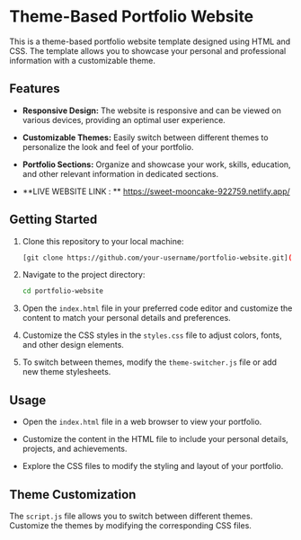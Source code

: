 # Theme-Based Portfolio Website

This is a theme-based portfolio website template designed using HTML and CSS. The template allows you to showcase your personal and professional information with a customizable theme.

## Features

- **Responsive Design:** The website is responsive and can be viewed on various devices, providing an optimal user experience.
  
- **Customizable Themes:** Easily switch between different themes to personalize the look and feel of your portfolio.

- **Portfolio Sections:** Organize and showcase your work, skills, education, and other relevant information in dedicated sections.

- **LIVE WEBSITE LINK : ** https://sweet-mooncake-922759.netlify.app/

## Getting Started

1. Clone this repository to your local machine:

    ```bash
    [git clone https://github.com/your-username/portfolio-website.git](https://github.com/harsh-246324/Personal-portfolio-website-main.git)
    ```

2. Navigate to the project directory:

    ```bash
    cd portfolio-website
    ```

3. Open the `index.html` file in your preferred code editor and customize the content to match your personal details and preferences.

4. Customize the CSS styles in the `styles.css` file to adjust colors, fonts, and other design elements.

5. To switch between themes, modify the `theme-switcher.js` file or add new theme stylesheets.

## Usage

- Open the `index.html` file in a web browser to view your portfolio.

- Customize the content in the HTML file to include your personal details, projects, and achievements.

- Explore the CSS files to modify the styling and layout of your portfolio.

## Theme Customization

The `script.js` file allows you to switch between different themes. Customize the themes by modifying the corresponding CSS files.


